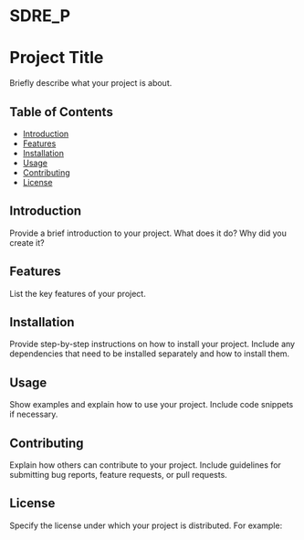# SDRE_P
# Project Title

Briefly describe what your project is about.

## Table of Contents

- [Introduction](#introduction)
- [Features](#features)
- [Installation](#installation)
- [Usage](#usage)
- [Contributing](#contributing)
- [License](#license)

## Introduction

Provide a brief introduction to your project. What does it do? Why did you create it?

## Features

List the key features of your project.

## Installation

Provide step-by-step instructions on how to install your project. Include any dependencies that need to be installed separately and how to install them.

## Usage

Show examples and explain how to use your project. Include code snippets if necessary.

## Contributing

Explain how others can contribute to your project. Include guidelines for submitting bug reports, feature requests, or pull requests.

## License

Specify the license under which your project is distributed. For example:

